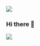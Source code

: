 <img src="https://capsule-render.vercel.app/api?type=waving&color=ff8f2e&height=100&section=header&text=H%20i 👋&FontSize=30" />

### Hi there 👋

<img src="https://capsule-render.vercel.app/api?type=waving&color=ff8f2e&height=100&section=footer" />


<!--
**zayoonez/zayoonez** is a ✨ _special_ ✨ repository because its `README.md` (this file) appears on your GitHub profile.

Here are some ideas to get you started:

- 🔭 I’m currently working on ...
- 🌱 I’m currently learning ...
- 👯 I’m looking to collaborate on ...
- 🤔 I’m looking for help with ...
- 💬 Ask me about ...
- 📫 How to reach me: ...
- 😄 Pronouns: ...
- ⚡ Fun fact: ...
-->
